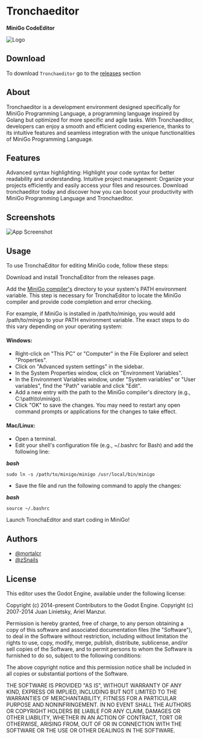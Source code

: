 
# Tronchaeditor

**MiniGo CodeEditor**


![Logo](https://i.ibb.co/kHr5kJf/Tronchaeditor-Logo-1.png")


## Download

To download `Tronchaeditor` go to the [releases](https://github.com/mortalcr/Tronchaeditor/releases) section

## About

Tronchaeditor is a development environment designed specifically for MiniGo Programming Language, a programming language inspired by Golang but optimized for more specific and agile tasks. With Tronchaeditor, developers can enjoy a smooth and efficient coding experience, thanks to its intuitive features and seamless integration with the unique functionalities of MiniGo Programming Language.

## Features

Advanced syntax highlighting: Highlight your code syntax for better readability and understanding.
Intuitive project management: Organize your projects efficiently and easily access your files and resources.
Download tronchaeditor today and discover how you can boost your productivity with MiniGo Programming Language and Tronchaeditor.

## Screenshots

![App Screenshot](https://i.ibb.co/JrwH2fy/screenshot.png)


## Usage

To use TronchaEditor for editing MiniGo code, follow these steps:

Download and install TronchaEditor from the releases page.

Add the [MiniGo compiler's](https://github.com/zSnails/minigo) directory to your system's PATH environment variable. This step is necessary for TronchaEditor to locate the MiniGo compiler and provide code completion and error checking.

For example, if MiniGo is installed in /path/to/minigo, you would add /path/to/minigo to your PATH environment variable. The exact steps to do this vary depending on your operating system:

#### Windows:

* Right-click on "This PC" or "Computer" in the File Explorer and select "Properties".
* Click on "Advanced system settings" in the sidebar.
* In the System Properties window, click on "Environment Variables".
* In the Environment Variables window, under "System variables" or "User variables", find the "Path" variable and click "Edit".
* Add a new entry with the path to the MiniGo compiler's directory (e.g., C:\path\to\minigo).
* Click "OK" to save the changes.
You may need to restart any open command prompts or applications for the changes to take effect.

#### Mac/Linux:

* Open a terminal.
* Edit your shell's configuration file (e.g., ~/.bashrc for Bash) and add the following line:

***bash***

    sudo ln -s /path/to/minigo/minigo /usr/local/bin/minigo

*   Save the file and run the following command to apply the changes:
  
  ***bash***

    source ~/.bashrc

Launch TronchaEditor and start coding in MiniGo!
## Authors

- [@mortalcr](https://www.github.com/mortalcr)
- [@zSnails](https://www.github.com/zSnails)


## License

This editor uses the Godot Engine, available under the following license:

Copyright (c) 2014-present Contributors to the Godot Engine. Copyright (c) 2007-2014 Juan Linietsky, Ariel Manzur.

Permission is hereby granted, free of charge, to any person obtaining a copy
of this software and associated documentation files (the "Software"), to deal
in the Software without restriction, including without limitation the rights
to use, copy, modify, merge, publish, distribute, sublicense, and/or sell
copies of the Software, and to permit persons to whom the Software is
furnished to do so, subject to the following conditions:

The above copyright notice and this permission notice shall be included in all
copies or substantial portions of the Software.

THE SOFTWARE IS PROVIDED "AS IS", WITHOUT WARRANTY OF ANY KIND, EXPRESS OR
IMPLIED, INCLUDING BUT NOT LIMITED TO THE WARRANTIES OF MERCHANTABILITY,
FITNESS FOR A PARTICULAR PURPOSE AND NONINFRINGEMENT. IN NO EVENT SHALL THE
AUTHORS OR COPYRIGHT HOLDERS BE LIABLE FOR ANY CLAIM, DAMAGES OR OTHER
LIABILITY, WHETHER IN AN ACTION OF CONTRACT, TORT OR OTHERWISE, ARISING FROM,
OUT OF OR IN CONNECTION WITH THE SOFTWARE OR THE USE OR OTHER DEALINGS IN THE
SOFTWARE.
